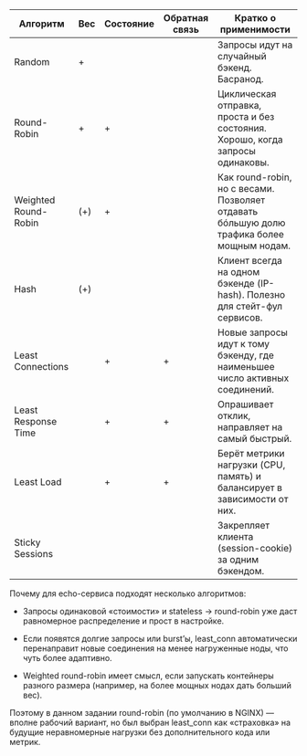 | Алгоритм             | Вес | Состояние | Обратная связь | Кратко о применимости                                                                     |
| -------------------- | --- | --------- | -------------- | ----------------------------------------------------------------------------------------- |
| Random               | +   |           |                | Запросы идут на случайный бэкенд. Басранод.                                               |
| Round-Robin          | +   | +         |                | Циклическая отправка, проста и без состояния. Хорошо, когда запросы одинаковы.            |
| Weighted Round-Robin | (+) | +         |                | Как round-robin, но с весами. Позволяет отдавать бóльшую долю трафика более мощным нодам. |
| Hash                 | (+) |           |                | Клиент всегда на одном бэкенде (IP-hash). Полезно для стейт-фул сервисов.                 |
| Least Connections    |     | +         | +              | Новые запросы идут к тому бэкенду, где наименьшее число активных соединений.              |
| Least Response Time  |     | +         | +              | Опрашивает отклик, направляет на самый быстрый.                                           |
| Least Load           |     | +         | +              | Берёт метрики нагрузки (CPU, память) и балансирует в зависимости от них.                  |
| Sticky Sessions      |     |           |                | Закрепляет клиента (session-cookie) за одним бэкендом.                                    |

Почему для echo-сервиса подходят несколько алгоритмов:
- Запросы одинаковой «стоимости» и stateless → round-robin уже даст равномерное распределение и прост в настройке.

- Если появятся долгие запросы или burst’ы, least_conn автоматически перенаправит новые соединения на менее нагруженные ноды, что чуть более адаптивно.

- Weighted round-robin имеет смысл, если запускать контейнеры разного размера (например, на более мощных нодах дать больший вес).

Поэтому в данном задании round-robin (по умолчанию в NGINX) — вполне рабочий вариант, но был выбран least_conn как «страховка» на будущие неравномерные нагрузки без дополнительного кода или метрик.
